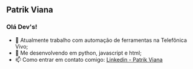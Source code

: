 ## Patrik Viana
### Olá Dev's!

- 🔭 Atualmente trabalho com automação de ferramentas na Telefônica Vivo;
- 🌱 Me desenvolvendo em python, javascript e html;
- 📫 Como entrar em contato comigo: [Linkedin - Patrik Viana](https://www.linkedin.com/in/patrik-machado-viana-6a9403141/)
